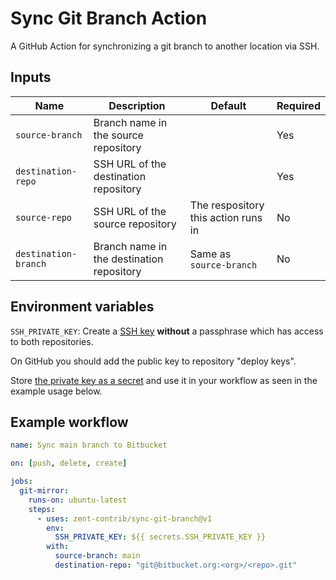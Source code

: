 # Sync Git Branch Action

A GitHub Action for synchronizing a git branch to another location via SSH.

## Inputs

| Name                 | Description                               | Default                             | Required |
| -------------------- | ----------------------------------------- | ----------------------------------- | -------- |
| `source-branch`      | Branch name in the source repository      |                                     | Yes      |
| `destination-repo`   | SSH URL of the destination repository     |                                     | Yes      |
| `source-repo`        | SSH URL of the source repository          | The respository this action runs in | No       |
| `destination-branch` | Branch name in the destination repository | Same as `source-branch`             | No       |

## Environment variables

`SSH_PRIVATE_KEY`: Create a [SSH key](https://help.github.com/en/github/authenticating-to-github/generating-a-new-ssh-key-and-adding-it-to-the-ssh-agent#generating-a-new-ssh-key) **without** a passphrase which has access to both repositories.

On GitHub you should add the public key to repository "deploy keys". 

Store [the private key as a secret](https://help.github.com/en/actions/configuring-and-managing-workflows/creating-and-storing-encrypted-secrets) and use it in your workflow as seen in the example usage below.

## Example workflow

```yml
name: Sync main branch to Bitbucket

on: [push, delete, create]

jobs:
  git-mirror:
    runs-on: ubuntu-latest
    steps:
      - uses: zent-contrib/sync-git-branch@v1
        env:
          SSH_PRIVATE_KEY: ${{ secrets.SSH_PRIVATE_KEY }}
        with:
          source-branch: main
          destination-repo: "git@bitbucket.org:<org>/<repo>.git"
```
